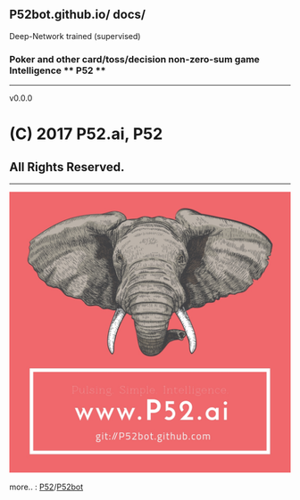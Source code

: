 ## P52bot.github.io/ docs/

Deep-Network trained (supervised)

### Poker and other card/toss/decision non-zero-sum game Intelligence ** P52 **

---

v0.0.0

# (C) 2017 P52.ai, P52

## All Rights Reserved.


---

![P52](/img/tile-p52-e.jpg.jpg)

more.. : [P52](http://P52.github.io)/[P52bot](http://P52bot.github.io) 
